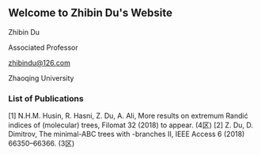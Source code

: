 ## Welcome to Zhibin Du's Website

Zhibin Du

Associated Professor

zhibindu@126.com

Zhaoqing University




### List of Publications

[1] N.H.M. Husin, R. Hasni, Z. Du, A. Ali, More results on extremum Randić indices of (molecular) trees, Filomat 32 (2018) to appear. (4区)
[2] Z. Du, D. Dimitrov, The minimal-ABC trees with  -branches II, IEEE Access 6 (2018) 66350–66366. (3区)
